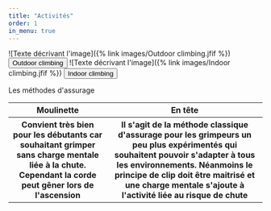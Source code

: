 ```yaml
---
title: "Activités"
order: 1
in_menu: true
---
```

![Texte décrivant l'image]({% link images/Outdoor climbing.jfif %})
<button>Outdoor climbing</button>
![Texte décrivant l'image]({% link images/Indoor climbing.jfif %})
<button>Indoor climbing</button>

<p id="centre">Les méthodes d'assurage</p>

<table>
 <tr>
  <th>Moulinette</th>
  <th>En tête</th>
 </tr> 
<tr>
<th>Convient très bien pour les débutants car souhaitant grimper sans charge mentale liée à la chute. Cependant la corde peut gêner lors de l'ascension</th>
<th>Il s'agit de la méthode classique d'assurage pour les grimpeurs un peu plus expérimentés qui souhaitent pouvoir s'adapter à tous les environnements. Néanmoins le principe de clip doit être maitrisé et une charge mentale s'ajoute à l'activité liée au risque de chute</th>
</tr>
</table> 